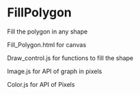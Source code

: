 # FillPolygon
Fill the polygon in any shape

Fill_Polygon.html for canvas

Draw_control.js for functions to fill the shape

Image.js for API of graph in pixels

Color.js for API of Pixels
